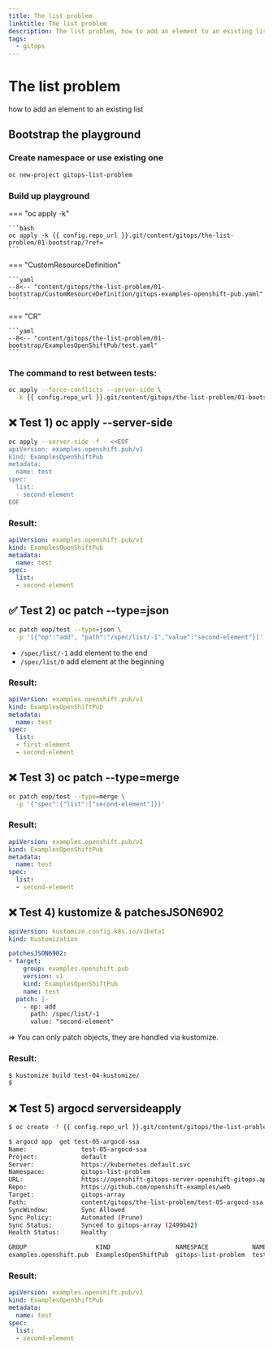 ```yaml
---
title: The list problem
linktitle: The list problem
description: The list problem, how to add an element to an existing list
tags:
  - gitops
---
```


# The list problem

how to add an element to an existing list

## Bootstrap the playground


### Create namespace or use existing one

```bash
oc new-project gitops-list-problem
```

### Build up playground

=== "oc apply -k"

    ```bash
    oc apply -k {{ config.repo_url }}.git/content/gitops/the-list-problem/01-bootstrap/?ref=
    ```

=== "CustomResourceDefinition"

    ```yaml
    --8<-- "content/gitops/the-list-problem/01-bootstrap/CustomResourceDefinition/gitops-examples-openshift-pub.yaml"
    ```


=== "CR"

    ```yaml
    --8<-- "content/gitops/the-list-problem/01-bootstrap/ExamplesOpenShiftPub/test.yaml"
    ```

### The command to rest between tests:

```bash
oc apply --force-conflicts --server-side \
  -k {{ config.repo_url }}.git/content/gitops/the-list-problem/01-bootstrap/ExamplesOpenShiftPub/
```

## ❌ Test 1) oc apply --server-side


```bash
oc apply --server-side -f - <<EOF
apiVersion: examples.openshift.pub/v1
kind: ExamplesOpenShiftPub
metadata:
  name: test
spec:
  list:
  - second-element
EOF
```


### Result:

```yaml
apiVersion: examples.openshift.pub/v1
kind: ExamplesOpenShiftPub
metadata:
  name: test
spec:
  list:
  - second-element
```

## ✅ Test 2) oc patch --type=json

```bash
oc patch eop/test --type=json \
  -p '[{"op":"add", "path":"/spec/list/-1","value":"second-element"}]'
```

* `/spec/list/-1` add element to the end
* `/spec/list/0` add element at the beginning

### Result:

```yaml
apiVersion: examples.openshift.pub/v1
kind: ExamplesOpenShiftPub
metadata:
  name: test
spec:
  list:
  - first-element
  - second-element
```


## ❌ Test 3) oc patch --type=merge

```bash
oc patch eop/test --type=merge \
  -p '{"spec":{"list":["second-element"]}}'
```

### Result:

```yaml
apiVersion: examples.openshift.pub/v1
kind: ExamplesOpenShiftPub
metadata:
  name: test
spec:
  list:
  - second-element
```

## ❌ Test 4) kustomize & patchesJSON6902

```yaml
apiVersion: kustomize.config.k8s.io/v1beta1
kind: Kustomization

patchesJSON6902:
- target:
    group: examples.openshift.pub
    version: v1
    kind: ExamplesOpenShiftPub
    name: test
  patch: |-
    - op: add
      path: /spec/list/-1
      value: "second-element"

```

=> You can only patch objects, they are handled via kustomize.

### Result:

```bash
$ kustomize build test-04-kustomize/
$
```

## ❌ Test 5) argocd serversideapply

```bash
$ oc create -f {{ config.repo_url }}.git/content/gitops/the-list-problem/test-05-argocd-ssa.app.yaml

$ argocd app  get test-05-argocd-ssa
Name:               test-05-argocd-ssa
Project:            default
Server:             https://kubernetes.default.svc
Namespace:          gitops-list-problem
URL:                https://openshift-gitops-server-openshift-gitops.apps.onlogic.bohne.io/applications/test-05-argocd-ssa
Repo:               https://github.com/openshift-examples/web
Target:             gitops-array
Path:               content/gitops/the-list-problem/test-05-argocd-ssa
SyncWindow:         Sync Allowed
Sync Policy:        Automated (Prune)
Sync Status:        Synced to gitops-array (2499b42)
Health Status:      Healthy

GROUP                   KIND                  NAMESPACE            NAME  STATUS  HEALTH  HOOK  MESSAGE
examples.openshift.pub  ExamplesOpenShiftPub  gitops-list-problem  test  Synced                examplesopenshiftpub.examples.openshift.pub/test serverside-applied


```

### Result:

```yaml
apiVersion: examples.openshift.pub/v1
kind: ExamplesOpenShiftPub
metadata:
  name: test
spec:
  list:
  - second-element
```